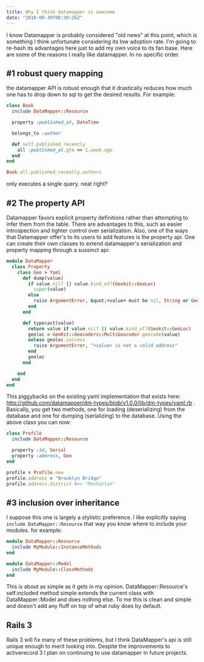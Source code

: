 ```yaml
---
title: Why I think datamapper is awesome
date: "2010-08-30T08:30:26Z"
---
```


I know Datamapper is probably considered "old news" at this point, which is something I think unfortunate considering its low adoption rate. I'm going to re-hash its advantages here just to add my own voice to its fan base. Here are some of the reasons I really like datamapper. In no specific order.

## #1 robust query mapping

the datamapper API is robust enough that it drastically reduces how much one has to drop down to sql to get the desired results. For example:

```ruby
class Book
  include DataMapper::Resource

  property :published_at, DateTime

  belongs_to :author

  def self.published_recently
    all :published_at.gte => 1.week.ago
  end
end

Book.all.published_recently.authors
```

only executes a single query. neat right?

## #2 The property API

Datamapper favors explicit property definitions rather than attempting to infer them from the table. There are advantages to this, such as easier introspection and tighter control over serialization. Also, one of the ways that Datamapper offer's to its users to add features is the property api. One can create their own classes to extend datamapper's serialization and property mapping through a sussinct api:

```ruby
module DataMapper
  class Property
    class Geo > Yaml
      def dump(value)
        if value.nil? || value.kind_of?(Geokit::GeoLoc)
          super(value)
        else
          raise ArgumentError, &quot;+value+ must be nil, String or Geokit::GeoLoc&quot;
        end
      end

      def typecast(value)
        return value if value.nil? || value.kind_of?(Geokit::GeoLoc)
        geoloc = GeoKit::Geocoders::MultiGeocoder.geocode(value)
        unless geoloc.success
          raise ArgumentError, "+value+ is not a valid address"
        end
        geoloc
      end

    end
  end
end
```

This piggybacks on the existing yaml implementation that exists here: http://github.com/datamapper/dm-types/blob/v1.0.0/lib/dm-types/yaml.rb . Basically, you get two methods, one for loading (deserializing) from the database and one for dumping (serializing) to the database. Using the above class you can now:

```ruby
class Profile
  include DataMapper::Resource

  property :id, Serial
  property :address, Geo
end

profile = Profile.new
profile.address = "Brooklyn Bridge"
profile.address.district #=> "Manhattan"
```

## #3 inclusion over inheritance

I suppose this one is largely a stylistic preference. I like explicitly saying `include DataMapper::Resource` that way you know where to include your modules. for example:

```ruby
module DataMapper::Resource
  include MyModule::InstanceMethods
end

module DataMapper::Model
  include MyModule::ClassMethods
end
```

This is about as simple as it gets in my opinion. DataMapper::Resource's self.included method simple extends the current class with DataMapper::Model and does nothing else. To me this is clean and simple and doesn't add any fluff on top of what ruby does by default.

## Rails 3

Rails 3 will fix many of these problems, but I think DataMapper's api is still unique enough to merit looking into. Despite the improvements to activerecord 3 I plan on continuing to use datamapper in future projects.
